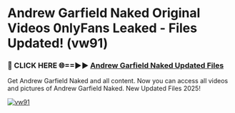 # Andrew Garfield Naked Original Videos 0nlyFans Leaked - Files Updated! (vw91)

<h3>🔴 CLICK HERE 🌐==►► <a href="https://tinyurl.com/yckcrads" rel="nofollow">Andrew Garfield Naked Updated Files</a></h3>

Get Andrew Garfield Naked and all content. Now you can access all videos and pictures of Andrew Garfield Naked. New Updated Files 2025!

[![vw91](https://i.imgur.com/hpKpOFt.gif)](https://tinyurl.com/yckcrads)
